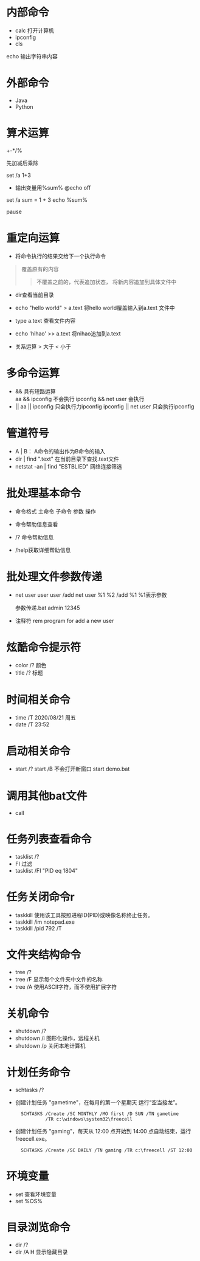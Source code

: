 # 内部命令

- calc 打开计算机
- ipconfig
- cls

 echo 输出字符串内容

# 外部命令

- Java
- Python

# 算术运算

+-*/%

先加减后乘除

set /a 1+3

- 输出变量用%sum%
@echo off

set /a sum = 1 + 3
echo %sum%

pause

# 重定向运算

- 将命令执行的结果交给下一个执行命令

>覆盖原有的内容
>>不覆盖之前的，代表追加状态， 将新内容追加到具体文件中

- dir查看当前目录
- echo "hello world" > a.text  将hello world覆盖输入到a.text 文件中
- type a.text 查看文件内容
- echo 'hihao' >> a.text 将nihao追加到a.text

- 关系运算 > 大于 < 小于

# 多命令运算

- && 具有短路运算   
  aa && ipconfig  不会执行
  ipconfig && net user  会执行
- || 
  aa || ipconfig  只会执行力ipconfig
  ipconfig || net user 只会执行ipconfig

# 管道符号

- A | B： A命令的输出作为B命令的输入
- dir | find ".text"  在当前目录下查找.text文件
- netstat -an | find "ESTBLIED"   网络连接筛选

# 批处理基本命令

- 命令格式 
  主命令  子命令  参数  操作
- 命令帮助信息查看

- /? 命令帮助信息
- /help获取详细帮助信息

#  批处理文件参数传递

- net user user user /add
  net user %1 %2 /add   %1 %1表示参数

  参数传递.bat admin  12345

- 注释符
  rem program for add a new user

# 炫酷命令提示符

- color /?  颜色
- title /?  标题

# 时间相关命令

- time /T  2020/08/21 周五
- date /T  23:52

# 启动相关命令

- start /?
  start /B 不会打开新窗口
  start demo.bat

# 调用其他bat文件

- call 

# 任务列表查看命令

- tasklist /?
- FI 过滤
- tasklist /FI "PID eq 1804"

# 任务关闭命令r

- taskkill  使用该工具按照进程ID(PID)或映像名称终止任务。
- taskkill /im notepad.exe
- taskkill /pid 792 /T

# 文件夹结构命令

- tree /?
- tree /F 显示每个文件夹中文件的名称
- tree /A  使用ASCII字符，而不使用扩展字符

# 关机命令

- shutdown /?
- shutdown /i 图形化操作，远程关机
- shutdown /p 关闭本地计算机

# 计划任务命令

- schtasks /?
- 创建计划任务 "gametime"，在每月的第一个星期天
        运行“空当接龙”。

        SCHTASKS /Create /SC MONTHLY /MO first /D SUN /TN gametime
                 /TR c:\windows\system32\freecell   
- 创建计划任务 "gaming"，每天从 12:00 点开始到
        14:00 点自动结束，运行 freecell.exe。

        SCHTASKS /Create /SC DAILY /TN gaming /TR c:\freecell /ST 12:00

# 环境变量

- set  查看环境变量
- set %OS%

# 目录浏览命令

- dir /?
- dir /A  H 显示隐藏目录